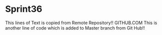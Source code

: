 # Sprint36
This lines of Text is copied from Remote Repository!! GITHUB.COM
This is another line of code which is added to Master branch from Git Hub!!

